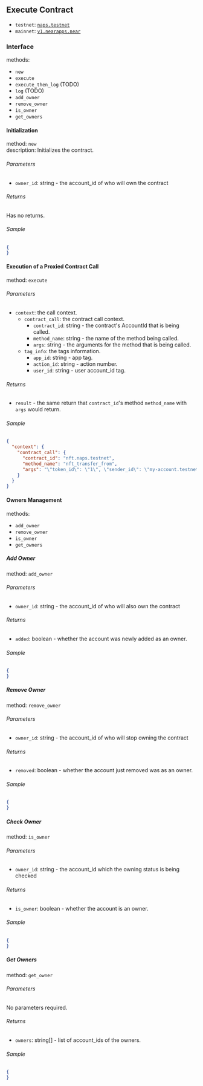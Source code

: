 ## Execute Contract

- `testnet`: [`naps.testnet`](https://explorer.testnet.near.org/accounts/naps.testnet)
- `mainnet`: [`v1.nearapps.near`](https://explorer.mainnet.near.org/accounts/v1.nearapps.near)

### Interface

methods:

- `new`
- `execute`
- `execute_then_log` (TODO)
- `log` (TODO)
- `add_owner`
- `remove_owner`
- `is_owner`
- `get_owners`

#### Initialization

method: `new`  
description: Initializes the contract.

###### Parameters

- `owner_id`: string - the account_id of who will own the contract

###### Returns

Has no returns.

###### Sample

<!-- TODO: update -->

```json
{
}
```

#### Execution of a Proxied Contract Call

method: `execute`  

###### Parameters

- `context`: the call context.
    - `contract_call`: the contract call context.
        - `contract_id`: string - the contract's AccountId that is being called.
        - `method_name`: string - the name of the method being called.
        - `args`: string - the arguments for the method that is being called.
    - `tag_info`: the tags information.
        - `app_id`: string - app tag.
        - `action_id`: string - action number.
        - `user_id`: string - user account_id tag.
    <!-- - `public_key`: string - the public key, in base58 which an optional `{header}:` as prefix. Can be a `Ed25519` or a `Secp256k1` public key. Note: currently disabled as the message still needs to be specified. A placeholder value is being used. -->
    <!-- - `signature`: string - the signature, in base58. Can be a `Ed25519` or a `Secp256k1` signature. Note: currently disabled as the message still needs to be specified. A placeholder value is being used. -->

###### Returns

- `result` - the same return that `contract_id`'s method `method_name` with `args` would return.

###### Sample

<!-- TODO: update -->

```json
{
  "context": {
    "contract_call": {
      "contract_id": "nft.naps.testnet",
      "method_name": "nft_transfer_from",
      "args": "\"token_id\": \"1\", \"sender_id\": \"my-account.testnet\", \"receiver_id\": \"my-friend.testnet\", \"approval_id\": \"4711\""
    }
  }
}
```

#### Owners Management

methods:

- `add_owner`
- `remove_owner`
- `is_owner`
- `get_owners`

##### Add Owner

method: `add_owner`

###### Parameters

- `owner_id`: string - the account_id of who will also own the contract

###### Returns

- `added`: boolean - whether the account was newly added as an owner.

###### Sample

<!-- TODO: update -->

```json
{
}
```

##### Remove Owner

method: `remove_owner`

###### Parameters

- `owner_id`: string - the account_id of who will stop owning the contract

###### Returns

- `removed`: boolean - whether the account just removed was as an owner.

###### Sample

<!-- TODO: update -->

```json
{
}
```

##### Check Owner

method: `is_owner`

###### Parameters

- `owner_id`: string - the account_id which the owning status is being checked

###### Returns

- `is_owner`: boolean - whether the account is an owner.

###### Sample

<!-- TODO: update -->

```json
{
}
```

##### Get Owners

method: `get_owner`

###### Parameters

No parameters required.

###### Returns

- `owners`: string[] - list of account_ids of the owners.

###### Sample

<!-- TODO: update -->

```json
{
}
```
